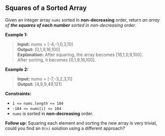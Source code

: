 ## Squares of a Sorted Array

Given an integer array  `nums`  sorted in  **non-decreasing**  order, return  _an array of  **the squares of each number**  sorted in non-decreasing order_.

**Example 1:**

> **Input:** nums = [-4,-1,0,3,10]<br>
**Output:** [0,1,9,16,100]<br>
**Explanation:** After squaring, the array becomes [16,1,0,9,100].<br>
After sorting, it becomes [0,1,9,16,100].<br>

**Example 2:**

> **Input:** nums = [-7,-3,2,3,11]<br>
**Output:** [4,9,9,49,121]<br>

**Constraints:**

-   `1 <= nums.length <= 104`
-   `-104 <= nums[i] <= 104`
-   `nums`  is sorted in  **non-decreasing**  order.

**Follow up:**  Squaring each element and sorting the new array is very trivial, could you find an  `O(n)`  solution using a different approach?